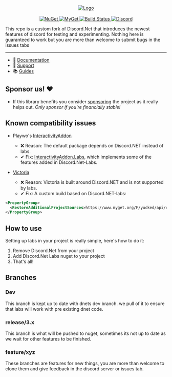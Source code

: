 <p align="center">
  <a href="https://discord-net-labs.com/" title="Click to visit the documentation!">
    <img src="https://discord-net-labs.com/marketing/Logo/SVG/Combinationmark%20White%20Border.svg" alt="Logo">
  </a>
    <br />
    <br />
  <a href="https://www.nuget.org/packages/Discord.Net.Labs/">
    <img src="https://img.shields.io/nuget/vpre/Discord.Net.Labs.svg?maxAge=2592000?style=plastic" alt="NuGet">
  </a>
  <a href="https://www.myget.org/feed/Packages/discord-net-labs">
    <img src="https://img.shields.io/myget/discord-net-labs/vpre/Discord.Net.Labs.svg" alt="MyGet">
  </a>
  <a href="https://dev.azure.com/Discord-Net-Labs/Discord-Net-Labs/_build/latest?definitionId=1&amp;branchName=release%2F3.x">
    <img src="https://dev.azure.com/Discord-Net-Labs/Discord-Net-Labs/_apis/build/status/Discord-Net-Labs.Discord.Net-Labs?branchName=release%2F3.x" alt="Build Status">
  </a>
  <a href="https://discord.gg/dvSfUTet3K">
    <img src="https://discord.com/api/guilds/848176216011046962/widget.png" alt="Discord">
  </a>
</p>

This repo is a custom fork of Discord.Net that introduces the newest features of discord for testing and experimenting. Nothing here is guaranteed to work but you are more than welcome to submit bugs in the issues tabs

----

- 📄 [Documentation](https://discord-net-labs.com)
- 🔗 [Support](https://discord.com/invite/dnet-labs)
- 📚 [Guides](https://discord-net-labs.com/guides/introduction/intro.html)

## Sponsor us! ❤
- If this library benefits you consider [sponsoring](https://github.com/sponsors/quinchs) the project as it really helps out. *Only sponsor if you're financially stable!*

## Known compatibility issues

- Playwo's [InteractivityAddon](https://www.nuget.org/packages/Discord.InteractivityAddon)
  * ❌ Reason: The default package depends on Discord.NET instead of labs.
  * ✔ Fix: [InteractivityAddon.Labs](https://www.nuget.org/packages/Discord.InteractivityAddon.Labs), which implements some of the features added in Discord.Net-Labs.

- [Victoria](https://github.com/Yucked/Victoria)
  * ❌ Reason: Victoria is built around Discord.NET and is not supported by labs.
  * ✔ Fix: A custom build based on Discord.NET-labs: 
```xml
<PropertyGroup>
  <RestoreAdditionalProjectSources>https://www.myget.org/F/yucked/api/v3/index.json</RestoreAdditionalProjectSources>
</PropertyGroup>
```

## How to use
Setting up labs in your project is really simple, here's how to do it:
1) Remove Discord.Net from your project
2) Add Discord.Net Labs nuget to your project
3) That's all!

## Branches

### Dev
This branch is kept up to date with dnets dev branch. we pull of it to ensure that labs will work with pre existing dnet code.

### release/3.x
This branch is what will be pushed to nuget, sometimes its not up to date as we wait for other features to be finished.

### feature/xyz
These branches are features for new things, you are more than welcome to clone them and give feedback in the discord server or issues tab.
